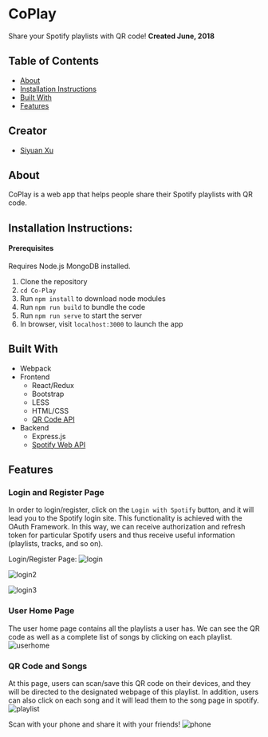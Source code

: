 # CoPlay
Share your Spotify playlists with QR code! 
**Created June, 2018**

## Table of Contents 
- [About](#about)
- [Installation Instructions](#installation-instructions)
- [Built With](#built-with)
- [Features](#features)

## Creator
- [Siyuan Xu](https://github.com/1009700427)

## About
CoPlay is a web app that helps people share their Spotify playlists with QR code. 

## Installation Instructions:
#### Prerequisites
Requires Node.js MongoDB installed.
1. Clone the repository
2. ```cd Co-Play```
3. Run ```npm install``` to download node modules
4. Run ```npm run build``` to bundle the code
5. Run ```npm run serve``` to start the server
6. In browser, visit ```localhost:3000``` to launch the app

## Built With 
- Webpack 
- Frontend 
  - React/Redux
  - Bootstrap 
  - LESS 
  - HTML/CSS
  - [QR Code API](http://goqr.me/api/doc/create-qr-code/)
- Backend
  - Express.js 
  - [Spotify Web API](https://developer.spotify.com/documentation/web-api/)

## Features 

### Login and Register Page 
In order to login/register, click on the ```Login with Spotify``` button, and it will lead you to the Spotify login site. This functionality is achieved with the OAuth Framework. In this way, we can receive authorization and refresh token for particular Spotify users and thus receive useful information (playlists, tracks, and so on). 

Login/Register Page: 
![login](https://user-images.githubusercontent.com/22974252/42426640-1fb39b90-835c-11e8-9ebf-6f6f1ee8bd63.png)

![login2](https://user-images.githubusercontent.com/22974252/42426726-d14efa3e-835c-11e8-924b-6ad360cac0c5.png)

![login3](https://user-images.githubusercontent.com/22974252/42426795-40dc0c70-835d-11e8-8677-945aa4e63c96.png)

### User Home Page
The user home page contains all the playlists a user has. We can see the QR code as well as a complete list of songs by clicking on each playlist. 
![userhome](https://user-images.githubusercontent.com/22974252/42426992-b4e1abf6-835e-11e8-856b-d1bfd5271bed.png)

### QR Code and Songs 
At this page, users can scan/save this QR code on their devices, and they will be directed to the designated webpage of this playlist. In addition, users can also click on each song and it will lead them to the song page in spotify. 
![playlist](https://user-images.githubusercontent.com/22974252/42427112-51d7bbee-835f-11e8-9824-5ea45d4183e9.png)

Scan with your phone and share it with your friends! 
![phone](https://user-images.githubusercontent.com/22974252/42427380-d18bb22c-8360-11e8-9a02-30af3ebf74ba.jpeg)
